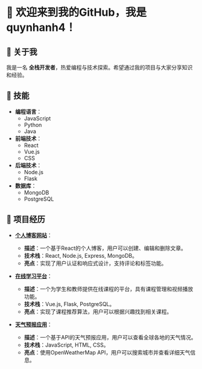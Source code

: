 # 👋 欢迎来到我的GitHub，我是 **quynhanh4**！

## 👤 关于我
我是一名 **全栈开发者**，热爱编程与技术探索。希望通过我的项目与大家分享知识和经验。

## 🔧 技能
- **编程语言**：
  - JavaScript
  - Python
  - Java
- **前端技术**：
  - React
  - Vue.js
  - CSS
- **后端技术**：
  - Node.js
  - Flask
- **数据库**：
  - MongoDB
  - PostgreSQL
## 🌟 项目经历
- **[个人博客网站](https://github.com/quynhanh4/personal-blog)**：
  - **描述**：一个基于React的个人博客，用户可以创建、编辑和删除文章。
  - **技术栈**：React, Node.js, Express, MongoDB。
  - **亮点**：实现了用户认证和响应式设计，支持评论和标签功能。

- **[在线学习平台](https://github.com/quynhanh4/online-learning)**：
  - **描述**：一个为学生和教师提供在线课程的平台，具有课程管理和视频播放功能。
  - **技术栈**：Vue.js, Flask, PostgreSQL。
  - **亮点**：实现了课程推荐算法，用户可以根据兴趣找到相关课程。

- **[天气预报应用](https://github.com/quynhanh4/weather-app)**：
  - **描述**：一个基于API的天气预报应用，用户可以查看全球各地的天气情况。
  - **技术栈**：JavaScript, HTML, CSS。
  - **亮点**：使用OpenWeatherMap API，用户可以搜索城市并查看详细天气信息。
